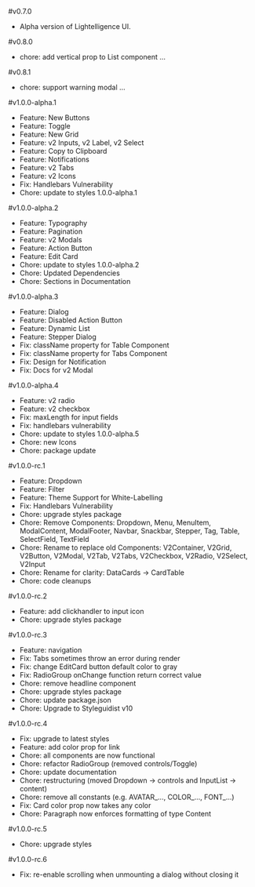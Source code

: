 #v0.7.0
- Alpha version of Lightelligence UI.

#v0.8.0
- chore: add vertical prop to List component …

#v0.8.1
- chore: support warning modal …

#v1.0.0-alpha.1
- Feature: New Buttons
- Feature: Toggle
- Feature: New Grid
- Feature: v2 Inputs, v2 Label, v2 Select
- Feature: Copy to Clipboard
- Feature: Notifications
- Feature: v2 Tabs
- Feature: v2 Icons
- Fix: Handlebars Vulnerability
- Chore: update to styles 1.0.0-alpha.1

#v1.0.0-alpha.2
- Feature: Typography
- Feature: Pagination
- Feature: v2 Modals
- Feature: Action Button
- Feature: Edit Card
- Chore: update to styles 1.0.0-alpha.2
- Chore: Updated Dependencies
- Chore: Sections in Documentation

#v1.0.0-alpha.3
- Feature: Dialog
- Feature: Disabled Action Button
- Feature: Dynamic List
- Feature: Stepper Dialog
- Fix: className property for Table Component
- Fix: className property for Tabs Component
- Fix: Design for Notification
- Fix: Docs for v2 Modal

#v1.0.0-alpha.4
- Feature: v2 radio
- Feature: v2 checkbox
- Fix: maxLength for input fields
- Fix: handlebars vulnerability
- Chore: update to styles 1.0.0-alpha.5
- Chore: new Icons
- Chore: package update

#v1.0.0-rc.1
- Feature: Dropdown
- Feature: Filter
- Feature: Theme Support for White-Labelling
- Fix: Handlebars Vulnerability
- Chore: upgrade styles package
- Chore: Remove Components: Dropdown, Menu, MenuItem, ModalContent, ModalFooter, Navbar, Snackbar, Stepper, Tag, Table, SelectField, TextField
- Chore: Rename to replace old Components: V2Container, V2Grid, V2Button, V2Modal, V2Tab, V2Tabs, V2Checkbox, V2Radio, V2Select, V2Input
- Chore: Rename for clarity: DataCards -> CardTable
- Chore: code cleanups

#v1.0.0-rc.2
- Feature: add clickhandler to input icon
- Chore: upgrade styles package

#v1.0.0-rc.3
- Feature: navigation
- Fix: Tabs sometimes throw an error during render
- Fix: change EditCard button default color to gray
- Fix: RadioGroup onChange function return correct value
- Chore: remove headline component
- Chore: upgrade styles package
- Chore: update package.json
- Chore: Upgrade to Styleguidist v10

#v1.0.0-rc.4
- Fix: upgrade to latest styles
- Feature: add color prop for link
- Chore: all components are now functional
- Chore: refactor RadioGroup (removed controls/Toggle)
- Chore: update documentation
- Chore: restructuring (moved Dropdown -> controls and InputList -> content)
- Chore: remove all constants (e.g. AVATAR_..., COLOR_..., FONT_...)
- Fix: Card color prop now takes any color
- Chore: Paragraph now enforces formatting of type Content

#v1.0.0-rc.5
- Chore: upgrade styles

#v1.0.0-rc.6
- Fix: re-enable scrolling when unmounting a dialog without closing it
